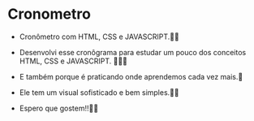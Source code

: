 # Cronometro
- Cronômetro com HTML, CSS e JAVASCRIPT.🧑‍💻
  
- Desenvolvi esse cronôgrama para estudar um pouco dos conceitos HTML, CSS e JAVASCRIPT. 🧠🧑‍💻

- E também porque é praticando onde aprendemos cada vez mais.👊

- Ele tem um visual sofisticado e bem simples.🤗🚀

- Espero que gostem!!🙏👊

